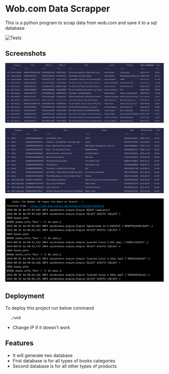 
# Wob.com Data Scrapper

This is a python program to scrap data from wob.com and save it to a sql database

![Tests](https://github.com/mCodingLLC/SlapThatLikeButton-TestingStarterProject/actions/workflows/tests.yml/badge.svg)

## Screenshots

![App Screenshot](https://github.com/DeepProgram/wob.com-data-scrapper/raw/screenshot/books_info.png)

![App Screenshot](https://github.com/DeepProgram/wob.com-data-scrapper/raw/screenshot/others_info.png)

![App Screenshot](https://github.com/DeepProgram/wob.com-data-scrapper/raw/screenshot/wob-terminal.png)


## Deployment

To deploy this project run below command

```bash
  ./wob
```
- Change IP if it doesn't work

## Features

- It will generate two database
- First database is for all types of books categories
- Second database is for all other types of products
